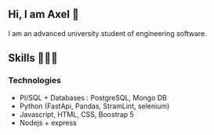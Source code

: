 ## Hi, I am Axel 👋
I am an advanced university student of engineering software. 

## Skills 👩🏾‍💻
### Technologies 
- Pl/SQL + Databases : PostgreSQL, Mongo DB
- Python (FastApi, Pandas, StramLint, selenium)
- Javascript, HTML, CSS, Boostrap 5
- Nodejs + express


